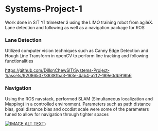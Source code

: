 # Systems-Project-1
Work done in SIT Y1 trimester 3 using the LIMO training robot from agileX. Lane detection and following as well as a navigation package for ROS

### Lane Detection
Utilized computer vision techniques such as Canny Edge Detection and Hough Line Transform in openCV to perform line tracking and following functionalities

https://github.com/DillonChewSIT/Systems-Project-1/assets/92086507/39381ba3-163e-4ab4-a2f2-189e0db918b6


### Navigation 
Using the ROS navstack, performed SLAM (Simultaneous localization and Mapping) in a controlled environment. Parameters such as path distance bias, goal distance bias and occdist scale were some of the parameters tuned to allow for navigation through tighter spaces

[![IMAGE ALT TEXT](https://i.imgur.com/Ch7Y2vd.png))](https://www.youtube.com/watch?v=-KUg6WYlYGY&ab_channel=Sooth)
